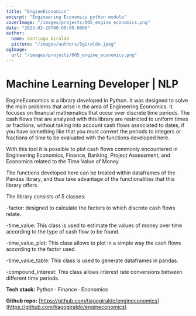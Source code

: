 ```yaml
---
title: "EngineEconomics"
excerpt: "Engineering Economics python module"
coverImage: "/images/projects/005_engine_economics.png"
date: "2023-02-28T00:00:00.0000"
author:
  name: Santiago Giraldo
  picture: "/images/authors/Sgiraldo.jpeg"
ogImage:
  url: "/images/projects/005_engine_economics.png"
---
```


# Machine Learning Developer | NLP

EngineEconomics is a library developed in Python. It was designed to solve the main problems that arise in the area of Engineering Economics. It focuses on financial mathematics that occur over discrete time periods. The cash flows that are analyzed with this library are restricted to uniform times or fractions, without taking into account cash flows associated to dates, if you have something like that you must convert the periods to integers or fractions of time to be evaluated with the functions developed here.

With this tool it is possible to plot cash flows commonly encountered in Engineering Economics, Finance, Banking, Project Assessment, and Economics related to the Time Value of Money.

The functions developed here can be treated within dataframes of the Pandas library, and thus take advantage of the functionalities that this library offers.

The library consists of 5 classes:

  -factor: designed to calculate the factors to which discrete cash flows relate.
  
  -time_value: This class is used to estimate the values of money over time according to the type of cash flow to be found.
  
  -time_value_plot: This class allows to plot in a simple way the cash flows according to the factor used.
  
  -time_value_table: This class is used to generate dataframes in pandas.
  
  -compound_interest: This class allows interest rate conversions between different time periods. 

**Tech stack:** Python · Finance ·  Economics

**Github repo:** [https://github.com/tiagogiraldo/engineconomics](https://github.com/tiagogiraldo/engineconomics)

